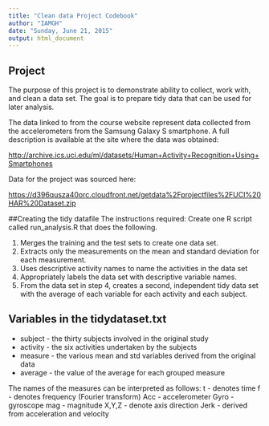 ```yaml
---
title: "Clean data Project Codebook"
author: "IAMGH"
date: "Sunday, June 21, 2015"
output: html_document
---
```


 
## Project 
The purpose of this project is to demonstrate ability to collect, work with, and clean a data set. The goal is to prepare tidy data that can be used for later analysis. 

The data linked to from the course website represent data collected from the accelerometers from the Samsung Galaxy S smartphone. A full description is available at the site where the data was obtained:

http://archive.ics.uci.edu/ml/datasets/Human+Activity+Recognition+Using+Smartphones

Data for the project was sourced here:

https://d396qusza40orc.cloudfront.net/getdata%2Fprojectfiles%2FUCI%20HAR%20Dataset.zip

 
##Creating the tidy datafile
The instructions required:
Create one R script called run_analysis.R that does the following. 

1. Merges the training and the test sets to create one data set.
2. Extracts only the measurements on the mean and standard deviation for each measurement. 
3. Uses descriptive activity names to name the activities in the data set
4. Appropriately labels the data set with descriptive variable names. 
5. From the data set in step 4, creates a second, independent tidy data set with the average of each variable for each activity and each subject.

 
## Variables in the tidydataset.txt
* subject       - the thirty subjects involved in the original study
* activity      - the six activities undertaken by the subjects
* measure       - the various mean and std variables derived from the original data
*  average       - the value of the average for each grouped measure

The names of the measures can be interpreted as follows:
t - denotes time
f - denotes frequency (Fourier transform)
Acc - accelerometer
Gyro - gyroscope
mag - magnitude
X,Y,Z  - denote axis direction
Jerk - derived from acceleration and velocity

